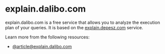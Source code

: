 # explain.dalibo.com

explain.dalibo.com is a free service that allows you to analyze the execution plan of your queries. It is based on the [explain.depesz.com](explain.depesz.com) service.

Learn more from the following resources:

- [@article@explain.dalibo.com](https://explain.dalibo.com/)
